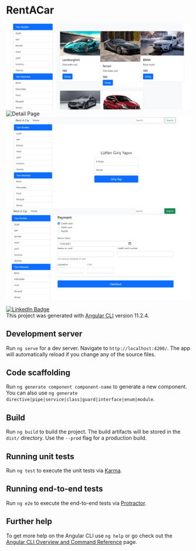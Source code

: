 # RentACar

<img src="https://github.com/canyksl/RentACar-Frontend/blob/master/images/ara%C3%A7larsayfas%C4%B1.png" class="img-fluid" alt="Home Page">
<img src="https://github.com/canyksl/RentACar-Frontend/blob/master/images/detaysayfas%C4%B1.png" class="img-fluid" alt="Detail Page">
<img src="https://github.com/canyksl/RentACar-Frontend/blob/master/images/login.png" class="img-fluid" alt="Login Page">
<img src="https://github.com/canyksl/RentACar-Frontend/blob/master/images/payment.png" class="img-fluid" alt="Payment Page">

[![LinkedIn Badge](https://img.shields.io/badge/LinkedIn-Profile-informational?style=flat&logo=linkedin&logoColor=white&color=0D76A8)](https://www.linkedin.com/in/canyksl/) 
<br>
This project was generated with [Angular CLI](https://github.com/angular/angular-cli) version 11.2.4.

## Development server

Run `ng serve` for a dev server. Navigate to `http://localhost:4200/`. The app will automatically reload if you change any of the source files.

## Code scaffolding

Run `ng generate component component-name` to generate a new component. You can also use `ng generate directive|pipe|service|class|guard|interface|enum|module`.

## Build

Run `ng build` to build the project. The build artifacts will be stored in the `dist/` directory. Use the `--prod` flag for a production build.

## Running unit tests

Run `ng test` to execute the unit tests via [Karma](https://karma-runner.github.io).

## Running end-to-end tests

Run `ng e2e` to execute the end-to-end tests via [Protractor](http://www.protractortest.org/).

## Further help

To get more help on the Angular CLI use `ng help` or go check out the [Angular CLI Overview and Command Reference](https://angular.io/cli) page.
